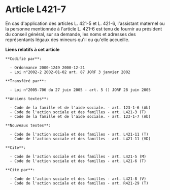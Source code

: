 # Article L421-7

En cas d'application des articles L. 421-5 et L. 421-6, l'assistant maternel ou la personne mentionnée à l'article L. 421-6
est tenu de fournir au président du conseil général, sur sa demande, les noms et adresses des représentants légaux des
mineurs qu'il ou qu'elle accueille.

**Liens relatifs à cet article**

	**Codifié par**:

	  - Ordonnance 2000-1249 2000-12-21
	  - Loi n°2002-2 2002-01-02 art. 87 JORF 3 janvier 2002

	**Transféré par**:

	  - Loi n°2005-706 du 27 juin 2005 - art. 5 () JORF 28 juin 2005

	**Anciens textes**:

	  - Code de la famille et de l'aide sociale. - art. 123-1-6 (Ab)
	  - Code de l'action sociale et des familles - art. L421-3 (T)
	  - Code de la famille et de l'aide sociale. - art. 123-1-7 (Ab)

	**Nouveaux textes**:

	  - Code de l'action sociale et des familles - art. L421-11 (T)
	  - Code de l'action sociale et des familles - art. L421-11 (VD)

	**Cite**:

	  - Code de l'action sociale et des familles - art. L421-5 (M)
	  - Code de l'action sociale et des familles - art. L421-6 (T)

	**Cité par**:

	  - Code de l'action sociale et des familles - art. L421-8 (V)
	  - Code de l'action sociale et des familles - art. R421-29 (T)
